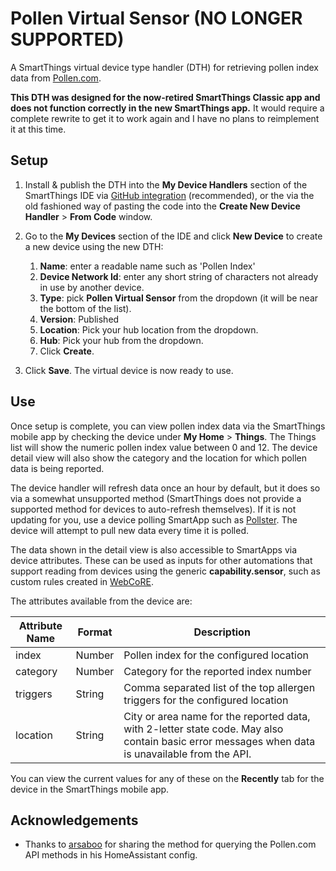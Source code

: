 # Pollen Virtual Sensor (NO LONGER SUPPORTED)

A SmartThings virtual device type handler (DTH) for retrieving pollen index data from [Pollen.com](https://www.pollen.com/).

**This DTH was designed for the now-retired SmartThings Classic app and does not function correctly in the new SmartThings app.** It would require a complete rewrite to get it to work again and I have no plans to reimplement it at this time.

## Setup

1. Install & publish the DTH into the **My Device Handlers** section of the SmartThings IDE via [GitHub integration](http://docs.smartthings.com/en/latest/tools-and-ide/github-integration.html#setup) (recommended), or the via the old fashioned way of pasting the code into the **Create New Device Handler** > **From Code** window.

2. Go to the **My Devices** section of the IDE and click **New Device** to create a new device using the new DTH:
    1. **Name**: enter a readable name such as 'Pollen Index'
    2. **Device Network Id**: enter any short string of characters not already in use by another device.
    3. **Type**: pick **Pollen Virtual Sensor** from the dropdown (it will be near the bottom of the list).
    4. **Version**: Published
    5. **Location**: Pick your hub location from the dropdown.
    6. **Hub**: Pick your hub from the dropdown.
    7. Click **Create**.

3. Click **Save**. The virtual device is now ready to use.

## Use

Once setup is complete, you can view pollen index data via the SmartThings mobile app by checking the device under **My Home** > **Things**. The Things list will show the numeric pollen index value between 0 and 12. The device detail view will also show the category and the location for which pollen data is being reported.

The device handler will refresh data once an hour by default, but it does so via a somewhat unsupported method (SmartThings does not provide a supported method for devices to auto-refresh themselves). If it is not updating for you, use a device polling SmartApp such as [Pollster](https://github.com/statusbits/smartthings/blob/master/Pollster.md). The device will attempt to pull new data every time it is polled.

The data shown in the detail view is also accessible to SmartApps via device attributes. These can be used as inputs for other automations that support reading from devices using the generic **capability.sensor**, such as custom rules created in [WebCoRE](https://community.smartthings.com/t/faq-what-is-webcore-and-what-was-core/59981).

The attributes available from the device are:

| Attribute Name  | Format | Description  |
|---|---|---|
| index | Number | Pollen index for the configured location |
| category | Number | Category for the reported index number |
| triggers | String | Comma separated list of the top allergen triggers for the configured location |
| location | String | City or area name for the reported data, with 2-letter state code. May also contain basic error messages when data is unavailable from the API. |

You can view the current values for any of these on the **Recently** tab for the device in the SmartThings mobile app.

## Acknowledgements

* Thanks to [arsaboo](https://github.com/arsaboo/) for sharing the method for querying the Pollen.com API methods in his HomeAssistant config.
